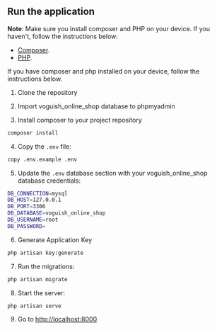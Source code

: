 ## Run the application
**Note**: Make sure you install composer and PHP on your device. If you haven't, follow the instructions below:
- [Composer](https://www.geeksforgeeks.org/how-to-install-php-composer-on-windows/).
- [PHP](https://www.geeksforgeeks.org/how-to-install-php-in-windows-10/).

If you have composer and php installed on your device, follow the instructions below.
1. Clone the repository

2. Import voguish_online_shop database to phpmyadmin

3. Install composer to your project repository

```bash
composer install
```

4. Copy the `.env` file:

```bash
copy .env.example .env
```

5. Update the `.env` database section with your voguish_online_shop database credentials:

```bash
DB_CONNECTION=mysql
DB_HOST=127.0.0.1
DB_PORT=3306
DB_DATABASE=voguish_online_shop
DB_USERNAME=root
DB_PASSWORD=
```

6. Generate Application Key

```bash
php artisan key:generate
```

7. Run the migrations:

```bash
php artisan migrate
```

8. Start the server:

```bash
php artisan serve
```

9. Go to [http://localhost:8000](http://localhost:8000)
